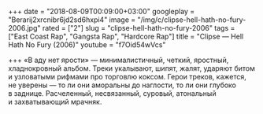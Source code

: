 +++
date = "2018-08-09T00:09:00+03:00"
googleplay = "Berarij2xrcnibr6jd2sd6hxpi4"
image = "/img/c/clipse-hell-hath-no-fury-2006.jpg"
rated = ["2"]
slug = "clipse-hell-hath-no-fury-2006"
tags = ["East Coast Rap", "Gangsta Rap", "Hardcore Rap"]
title = "Clipse — Hell Hath No Fury (2006)"
youtube = "f7Oid54wVcs"

+++
«В аду нет ярости» — минималистичный, четкий, яростный, хладнокровный альбом. Треки укалывают, шипят, жалят, ударяют битом и узловатыми рифмами про торговлю коксом. Герои треков, кажется, не уверены — то ли они аморальны до наглости, то ли они глубоко в заднице. Расчеленный, несвязанный, суровый, атональный и захватывающий мрачняк.